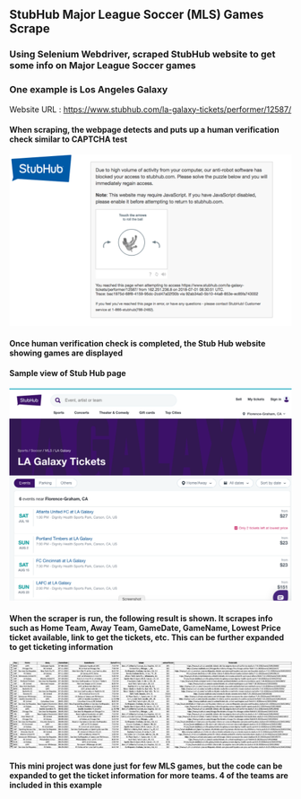## StubHub Major League Soccer (MLS) Games Scrape

### Using Selenium Webdriver, scraped StubHub website to get some info on Major League Soccer games

### One example is Los Angeles Galaxy

Website URL : https://www.stubhub.com/la-galaxy-tickets/performer/12587/

#### When scraping, the webpage detects and puts up a human verification check similar to CAPTCHA test

<img src='images/Human_Check.png'>

#### Once human verification check is completed, the Stub Hub website showing games are displayed

#### Sample view of Stub Hub page

<img src='images/Sample_Games_Site.png'>

#### When the scraper is run, the following result is shown. It scrapes info such as Home Team, Away Team, GameDate, GameName, Lowest Price ticket available, link to get the tickets, etc. This can be further expanded to get ticketing information

<img src='images/Sample_Games_Output.png'>


#### This mini project was done just for few MLS games, but the code can be expanded to get the ticket information for more teams. 4 of the teams are included in this example

